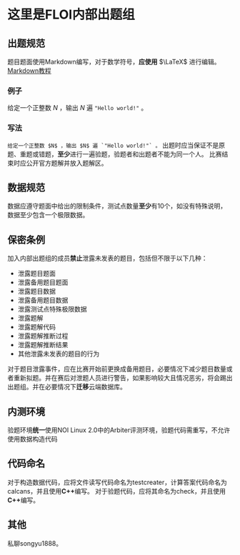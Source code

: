 # 这里是FLOI内部出题组
## 出题规范
题目题面使用Markdown编写，对于数学符号，**应使用** $\LaTeX$ 进行编辑。
[Markdown教程](https://markdown.com.cn/)
### 例子
给定一个正整数 $N$ ，输出 $N$ 遍 `"Hello world!"` 。
### 写法
```给定一个正整数 $N$ ，输出 $N$ 遍 `"Hello world!"` 。```
出题时应当保证不是原题、重题或错题，**至少**进行一遍验题，验题者和出题者不能为同一个人。
比赛结束时应公开官方题解并放入题解区。
## 数据规范
数据应遵守题面中给出的限制条件，测试点数量**至少**有10个，如没有特殊说明，数据至少包含一个极限数据。
## 保密条例
加入内部出题组的成员**禁止**泄露未发表的题目，包括但不限于以下几种：
- 泄露题目题面
- 泄露备用题目题面
- 泄露题目数据
- 泄露备用题目数据
- 泄露测试点特殊极限数据
- 泄露题解
- 泄露题解代码
- 泄露题解推断过程
- 泄露题解推断结果
- 其他泄露未发表的题目的行为

对于题目泄露事件，应在比赛开始前更换成备用题目，必要情况下减少题目数量或者重新拟题。并在赛后对泄题人员进行警告，如果影响较大且情况恶劣，将会踢出出题组。并在必要情况下**迁移**云端数据库。
## 内测环境
验题环境**统一**使用NOI Linux 2.0中的Arbiter评测环境，验题代码需重写，不允许使用数据构造代码
## 代码命名
对于构造数据代码，应将文件读写代码命名为testcreater，计算答案代码命名为calcans，并且使用<strong>C++</strong>编写。
对于验题代码，应将其命名为check，并且使用<strong>C++</strong>编写。
## 其他
私聊songyu1888。